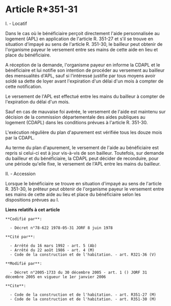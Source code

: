 # Article R*351-31

I. - Locatif

Dans le cas où le bénéficiaire perçoit directement l'aide personnalisée au logement (APL) en application de l'article R.
351-27 et s'il se trouve en situation d'impayé au sens de l'article R. 351-30, le bailleur peut obtenir de l'organisme payeur
le versement entre ses mains de cette aide en lieu et place du bénéficiaire.

A réception de la demande, l'organisme payeur en informe la CDAPL et le bénéficiaire et lui notifie son intention de procéder
au versement au bailleur des mensualités d'APL, sauf si l'intéressé justifie par tous moyens avoir soldé sa dette de loyer
avant l'expiration d'un délai d'un mois à compter de cette notification.

Le versement de l'APL est effectué entre les mains du bailleur à compter de l'expiration du délai d'un mois.

Sauf en cas de mauvaise foi avérée, le versement de l'aide est maintenu sur décision de la commission départementale des
aides publiques au logement (CDAPL) dans les conditions prévues à l'article R. 351-30.

L'exécution régulière du plan d'apurement est vérifiée tous les douze mois par la CDAPL.

Au terme du plan d'apurement, le versement de l'aide au bénéficiaire est repris si celui-ci est à jour vis-à-vis de son
bailleur. Toutefois, sur demande du bailleur et du bénéficiaire, la CDAPL peut décider de reconduire, pour une période
qu'elle fixe, le versement de l'APL entre les mains du bailleur.

II. - Accession

Lorsque le bénéficiaire se trouve en situation d'impayé au sens de l'article R. 351-30, le prêteur peut obtenir de
l'organisme payeur le versement entre ses mains de cette aide au lieu et place du bénéficiaire selon les dispositions prévues
au I.

**Liens relatifs à cet article**

	**Codifié par**:

	  - Décret n°78-622 1978-05-31 JORF 8 juin 1978

	**Cité par**:

	  - Arrêté du 16 mars 1992 - art. 5 (Ab)
	  - Arrêté du 22 août 1986 - art. 4 (M)
	  - Code de la construction et de l'habitation. - art. R321-36 (V)

	**Modifié par**:

	  - Décret n°2005-1733 du 30 décembre 2005 - art. 1 () JORF 31 décembre 2005 en vigueur le 1er janvier 2006

	**Cite**:

	  - Code de la construction et de l'habitation. - art. R351-27 (M)
	  - Code de la construction et de l'habitation. - art. R351-30 (M)
